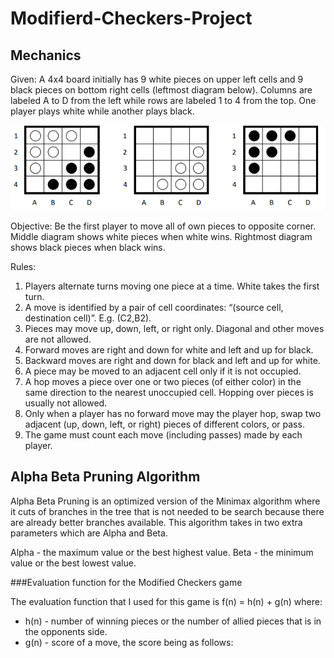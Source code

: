 # Modifierd-Checkers-Project

## Mechanics
Given:
  A 4x4 board initially has 9 white pieces on upper left cells and 9 black pieces on bottom right
  cells (leftmost diagram below). Columns are labeled A to D from the left while rows are labeled
  1 to 4 from the top. One player plays white while another plays black. 
  
  ![Board Image](https://github.com/EVeend/Modifierd-Checkers-Project/blob/master/CheckersBoardImage.png)

Objective: Be the first player to move all of own pieces to opposite corner. Middle diagram shows
white pieces when white wins. Rightmost diagram shows black pieces when black wins. 

Rules:

1. Players alternate turns moving one piece at a time. White takes the first turn.
2. A move is identified by a pair of cell coordinates: “(source cell, destination cell)”. E.g. (C2,B2).
3. Pieces may move up, down, left, or right only. Diagonal and other moves are not allowed.
4. Forward moves are right and down for white and left and up for black.
5. Backward moves are right and down for black and left and up for white.
6. A piece may be moved to an adjacent cell only if it is not occupied.
7. A hop moves a piece over one or two pieces (of either color) in the same direction to the
nearest unoccupied cell. Hopping over pieces is usually not allowed.
8. Only when a player has no forward move may the player hop, swap two adjacent (up, down,
left, or right) pieces of different colors, or pass.
9. The game must count each move (including passes) made by each player. 

## Alpha Beta Pruning Algorithm

Alpha Beta Pruning is an optimized version of the Minimax algorithm where it cuts of branches in the tree that is not needed to be search because there are already better branches available. This algorithm takes in two extra parameters which are Alpha and Beta. 

Alpha - the maximum value or the best highest value.
Beta - the minimum value or the best lowest value. 

###Evaluation function for the Modified Checkers game

The evaluation function that I used for this game is f(n) = h(n) + g(n) where:
- h(n) - number of winning pieces or the number of allied pieces that is in the opponents side.
- g(n) - score of a move, the score being as follows:
